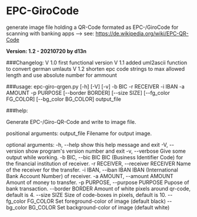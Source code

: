 # EPC-GiroCode

generate image file holding a QR-Code formated as EPC-/GiroCode for scanning with banking apps
  -->  see: https://de.wikipedia.org/wiki/EPC-QR-Code

**Version: 1.2 - 20210720 by d13n**

###Changelog:
    V 1.0 first functional version
    V 1.1 added uml2ascii function to convert german umlauts
    V 1.2 shorten epc code strings to max allowed length and use absolute number for ammount

###usage:
epc-giro-qrgen.py [-h] [-V] [-v] 
  -b BIC -r RECEIVER -i IBAN -a AMOUNT -p PURPOSE
  [--border BORDER] [--size SIZE] [--fg_color FG_COLOR] [--bg_color BG_COLOR]
  output_file

###help:

Generate EPC-/Giro-QR-Code and write to image file.

positional arguments:
  output_file           Filename for output image.

optional arguments:
  -h, --help            show this help message and exit
  -V, --version         show program's version number and exit
  -v, --verbose         Give some output while working.
  -b BIC, --bic BIC     BIC (Business Identifier Code) for the financial institution of receiver.
  -r RECEIVER, --receiver RECEIVER
                        Name of the receiver for the transfer.
  -i IBAN, --iban IBAN  IBAN (International Bank Account Number) of receiver.
  -a AMOUNT, --amount AMOUNT
                        Amount of money to transfer.
  -p PURPOSE, --purpose PURPOSE
                        Pupose of bank transaction.
  --border BORDER       Amount of white pixels around qr-code, default is 4.
  --size SIZE           Size of code-boxes in pixels, default is 10.
  --fg_color FG_COLOR   Set foreground-color of image (default black)
  --bg_color BG_COLOR   Set background-color of image (default white)

